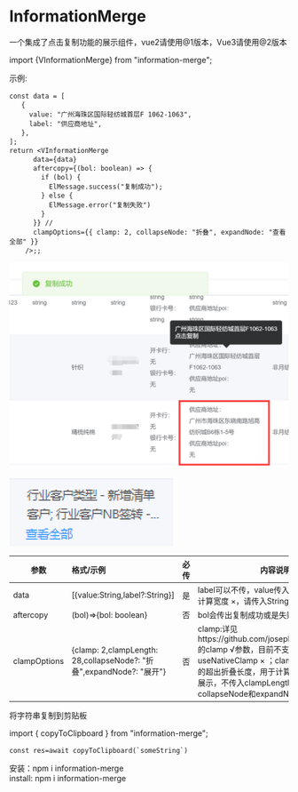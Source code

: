 # InformationMerge

一个集成了点击复制功能的展示组件，vue2请使用@1版本，Vue3请使用@2版本 <br/>

import {VInformationMerge} from "information-merge";

示例:

    const data = [
       {
         value: "广州海珠区国际轻纺城首层F 1062-1063",
         label: "供应商地址",
       },
    ];
    return <VInformationMerge
          data={data}
          aftercopy={(bol: boolean) => {
            if (bol) {
              ElMessage.success("复制成功");
            } else {
              ElMessage.error("复制失败")
            }
          }} // 
          clampOptions={{ clamp: 2, collapseNode: "折叠", expandNode: "查看全部" }}
        />;;

![image-20211014192959856](https://raw.githubusercontent.com/Alan1034/PicturesServer/main/PicGo_imgs/202110141930077.png)

![image-20240221162025794](https://raw.githubusercontent.com/Alan1034/PicturesServer/main/PicGo_imgs/202402211620881.png)

| 参数         | 格式/示例                                                    | 必传 | 内容说明                                                     |
| ------------ | :----------------------------------------------------------- | ---- | ------------------------------------------------------------ |
| data         | [{value:String,label?:String}]                               | 是   | label可以不传，value传入VNode时无法正确计算宽度 ×，请传入String |
| aftercopy    | (bol)=>{bol: boolean}                                        | 否   | bol会传出复制成功或是失败                                    |
| clampOptions | {clamp: 2,clampLength: 28,collapseNode?: "折叠",expandNode?: "展开"} | 否   | clamp:详见https://github.com/josephschmitt/Clamp.js的clamp √参数，目前不支持useNativeClamp × ；clampLength:字符串的超出折叠长度，用于计算展开折叠按钮是否展示，不传入clampLength则不展示；collapseNode和expandNode为按钮文案； |

将字符串复制到剪贴板

import { copyToClipboard } from "information-merge";

```
const res=await copyToClipboard(`someString`)
```

安装：npm i information-merge<br/>
install: npm i information-merge
